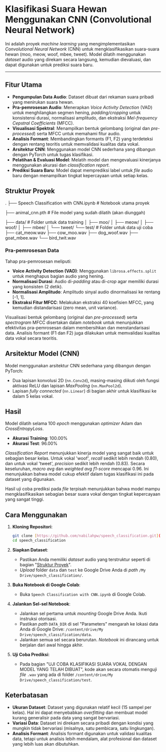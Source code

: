 # Klasifikasi Suara Hewan Menggunakan CNN (Convolutional Neural Network)

Ini adalah proyek *machine learning* yang mengimplementasikan *Convolutional Neural Network* (CNN) untuk mengklasifikasikan suara-suara hewan (moo, meow, woof, mbee, tweet). Model dilatih menggunakan *dataset* audio yang direkam secara langsung, kemudian dievaluasi, dan dapat digunakan untuk prediksi suara baru.

---

## Fitur Utama

* **Pengumpulan Data Audio**: Dataset dibuat dari rekaman suara pribadi yang menirukan suara hewan.
* **Pra-pemrosesan Audio**: Menerapkan *Voice Activity Detection* (VAD) untuk menghilangkan segmen hening, *padding/cropping* untuk konsistensi durasi, normalisasi amplitudo, dan ekstraksi *Mel-frequency Cepstral Coefficients* (MFCC).
* **Visualisasi Spektral**: Menampilkan bentuk gelombang (original dan *pre-processed*) serta MFCC untuk memahami fitur audio.
* **Analisis Formant**: Membandingkan formants (F1, F2) yang terdeteksi dengan rentang teoritis untuk memvalidasi kualitas data vokal.
* **Arsitektur CNN**: Menggunakan model CNN sederhana yang dibangun dengan PyTorch untuk tugas klasifikasi.
* **Pelatihan & Evaluasi Model**: Melatih model dan mengevaluasi kinerjanya menggunakan akurasi dan *classification report*.
* **Prediksi Suara Baru**: Model dapat memprediksi label untuk *file* audio baru dengan menampilkan tingkat kepercayaan untuk setiap kelas.

## Struktur Proyek
.
├── Speech Classification with CNN.ipynb  # Notebook utama proyek

├── animal_cnn.pth                        # File model yang sudah dilatih (akan diunggah)

├── data/                                 # Folder untuk data training
│   ├── moo/
│   ├── meow/
│   ├── woof/
│   ├── mbee/
│   └── tweet/
└── test/                                 # Folder untuk data uji coba
    ├── cat_meow.wav
    ├── cow_moo.wav
    ├── dog_woof.wav
    ├── goat_mbee.wav
    └── bird_twit.wav


### Pra-pemrosesan Data

Tahap pra-pemrosesan meliputi:
-   **Voice Activity Detection (VAD)**: Menggunakan `librosa.effects.split` untuk menghapus bagian audio yang hening.
-   **Normalisasi Durasi**: Audio di-*padding* atau di-*crop* agar memiliki durasi yang konsisten (2 detik).
-   **Normalisasi Amplitudo**: Amplitudo sinyal audio dinormalisasi ke rentang [-1, 1].
-   **Ekstraksi Fitur MFCC**: Melakukan ekstraksi 40 koefisien MFCC, yang kemudian distandarisasi (zero mean, unit variance).

Visualisasi bentuk gelombang (original dan *pre-processed*) serta *spectrogram* MFCC disertakan dalam *notebook* untuk menunjukkan efektivitas pra-pemrosesan dalam membersihkan dan menstandarisasi data. Analisis formant (F1 dan F2) juga dilakukan untuk memvalidasi kualitas data vokal secara teoritis.

## Arsitektur Model (CNN)

Model menggunakan arsitektur CNN sederhana yang dibangun dengan PyTorch:
-   Dua lapisan konvolusi 2D (`nn.Conv2d`), masing-masing diikuti oleh fungsi aktivasi ReLU dan lapisan *MaxPooling* (`nn.MaxPool2d`).
-   Lapisan *fully connected* (`nn.Linear`) di bagian akhir untuk klasifikasi ke dalam 5 kelas vokal.

## Hasil

Model dilatih selama 100 *epoch* menggunakan *optimizer* Adam dan *CrossEntropyLoss*.

-   **Akurasi Training**: 100.00%
-   **Akurasi Test**: 96.00%

*Classification Report* menunjukkan kinerja model yang sangat baik untuk sebagian besar kelas. Untuk vokal 'woof', *recall* sedikit lebih rendah (0.80), dan untuk vokal 'tweet', *precision* sedikit lebih rendah (0.83). Secara keseluruhan, *macro avg* dan *weighted avg f1-score* mencapai 0.96. Ini menunjukkan bahwa model cukup efektif dalam tugas klasifikasi ini pada dataset yang digunakan.

Hasil uji coba prediksi pada *file* terpisah menunjukkan bahwa model mampu mengklasifikasikan sebagian besar suara vokal dengan tingkat kepercayaan yang sangat tinggi.

## Cara Menggunakan

1.  **Kloning Repositori**:
    ```bash
    git clone [https://github.com/nabilahpw/speech_classification.git](https://github.com/nabilahpw/speech_classification.git)
    cd speech_classification
    ```

2.  **Siapkan Dataset**:
    * Pastikan Anda memiliki *dataset* audio yang terstruktur seperti di bagian "[Struktur Proyek](#struktur-proyek)".
    * *Upload* folder `data` dan `test` ke Google Drive Anda di *path* `/My Drive/speech_classification/`.

3.  **Buka Notebook di Google Colab**:
    * Buka `Speech Classification with CNN.ipynb` di Google Colab.

4.  **Jalankan Sel-sel Notebook**:
    * Jalankan sel pertama untuk *mounting* Google Drive Anda. Ikuti instruksi otorisasi.
    * Pastikan *path* `DATA_DIR` di sel "Parameters" mengarah ke lokasi data Anda di Google Drive: `/content/drive/My Drive/speech_classification/data`.
    * Jalankan semua sel secara berurutan. *Notebook* ini dirancang untuk berjalan dari awal hingga akhir.

5.  **Uji Coba Prediksi**:
    * Pada bagian "UJI COBA KLASIFIKASI SUARA VOKAL DENGAN MODEL YANG TELAH DIBUAT", kode akan secara otomatis menguji *file* `.wav` yang ada di folder `/content/drive/My Drive/speech_classification/test`.

## Keterbatasan

* **Ukuran Dataset**: Dataset yang digunakan relatif kecil (15 sampel per kelas). Hal ini dapat menyebabkan *overfitting* dan membuat model kurang generalisir pada data yang sangat bervariasi.
* **Variasi Data**: Dataset ini direkam secara pribadi dengan kondisi yang mungkin tidak bervariasi (misalnya, satu pembicara, satu lingkungan).
* **Analisis Formant**: Analisis formant digunakan untuk validasi kualitas data, tetapi untuk analisis lebih mendalam, alat profesional dan dataset yang lebih luas akan dibutuhkan.
